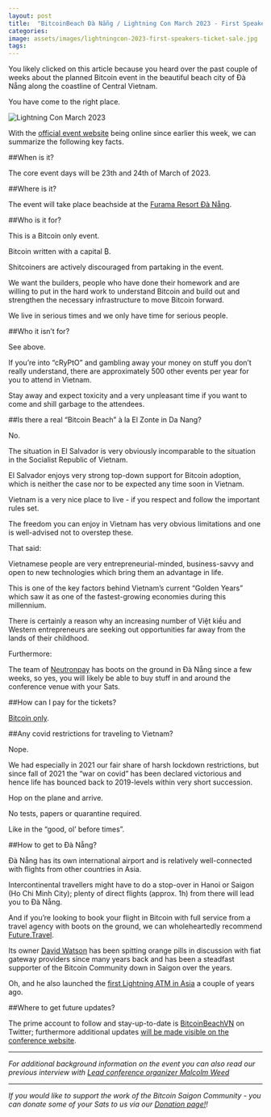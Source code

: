 ```yaml
---
layout: post
title:  "BitcoinBeach Đà Nẵng / Lightning Con March 2023 - First Speakers announced and Ticket Sale opened"
categories: 
image: assets/images/lightningcon-2023-first-speakers-ticket-sale.jpg
tags: 
---
```

You likely clicked on this article because you heard over the past couple of weeks about the planned Bitcoin event in the beautiful beach city of Đà Nẵng along the coastline of Central Vietnam.

You have come to the right place.

![Lightning Con March 2023](images/lightningcon-2023-first-speakers-ticket-sale-1.jpg)

With the [official event website](lightningcon.org) being online since earlier this week, we can summarize the following key facts.

##When is it?

The core event days will be 23th and 24th of March of 2023.

##Where is it?

The event will take place beachside at the [Furama Resort Đà Nẵng](https://furamavietnam.com/vi/).

##Who is it for?

This is a Bitcoin only event.

Bitcoin written with a capital ₿.

Shitcoiners are actively discouraged from partaking in the event.

We want the builders, people who have done their homework and are willing to put in the hard work to understand Bitcoin and build out and strengthen the necessary infrastructure to move Bitcoin forward.

We live in serious times and we only have time for serious people.

##Who it isn’t for?

See above. 

If you’re into “cRyPtO” and gambling away your money on stuff you don’t really understand, there are approximately 500 other events per year for you to attend in Vietnam.

Stay away and expect toxicity and a very unpleasant time if you want to come and shill garbage to the attendees.

##Is there a real “Bitcoin Beach” à la El Zonte in Da Nang?

No.

The situation in El Salvador is very obviously incomparable to the situation in the Socialist Republic of Vietnam.

El Salvador enjoys very strong top-down support for Bitcoin adoption, which is neither the case nor to be expected any time soon in Vietnam.

Vietnam is a very nice place to live - if you respect and follow the important rules set.

The freedom you can enjoy in Vietnam has very obvious limitations and one is well-advised not to overstep these.

That said:

Vietnamese people are very entrepreneurial-minded, business-savvy and open to new technologies which bring them an advantage in life.

This is one of the key factors behind Vietnam’s current “Golden Years” which saw it as one of the fastest-growing economies during this millennium.

There is certainly a reason why an increasing number of Việt kiều and Western entrepreneurs are seeking out opportunities far away from the lands of their childhood.

Furthermore:

The team of [Neutronpay](neutronpay.com) has boots on the ground in Đà Nẵng since a few weeks, so yes, you will likely be able to buy stuff in and around the conference venue with your Sats.

##How can I pay for the tickets?

[Bitcoin only](https://lightningcon.org/#ticket).

##Any covid restrictions for traveling to Vietnam?

Nope.

We had especially in 2021 our fair share of harsh lockdown restrictions, but since fall of 2021 the “war on covid” has been declared victorious and hence life has bounced back to 2019-levels within very short succession.

Hop on the plane and arrive.

No tests, papers or quarantine required.

Like in the “good, ol’ before times”.

##How to get to Đà Nẵng?

Đà Nẵng has its own international airport and is relatively well-connected with flights from other countries in Asia.

Intercontinental travellers might have to do a stop-over in Hanoi or Saigon (Ho Chi Minh City); plenty of direct flights (approx. 1h) from there will lead you to Đà Nẵng.

And if you’re looking to book your flight in Bitcoin with full service from a travel agency with boots on the ground, we can wholeheartedly recommend [Future.Travel](future.travel).

Its owner [David Watson](https://bitcoinsaigon.org/farewell-david-watson/) has been spitting orange pills in discussion with fiat gateway providers since many years back and has been a steadfast supporter of the Bitcoin Community down in Saigon over the years.

Oh, and he also launched the [first Lightning ATM in Asia](https://news.bitcoinvn.io/first-lightning-atm-saigon-launches/) a couple of years ago. 

##Where to get future updates?

The prime account to follow and stay-up-to-date is [BitcoinBeachVN](twitter.com/bitcoinbeachvn) on Twitter; furthermore additional updates [will be made visible on the conference website](lightningcon.org).

---

*For additional background information on the event you can also read our previous interview with [Lead conference organizer Malcolm Weed](https://bitcoinsaigon.org/lightningcon-vietnam-2023/)*

---

*If you would like to support the work of the Bitcoin Saigon Community - you can donate some of your Sats to us via our [Donation page!](https://bitcoinsaigon.org/donate-satoshis)!*